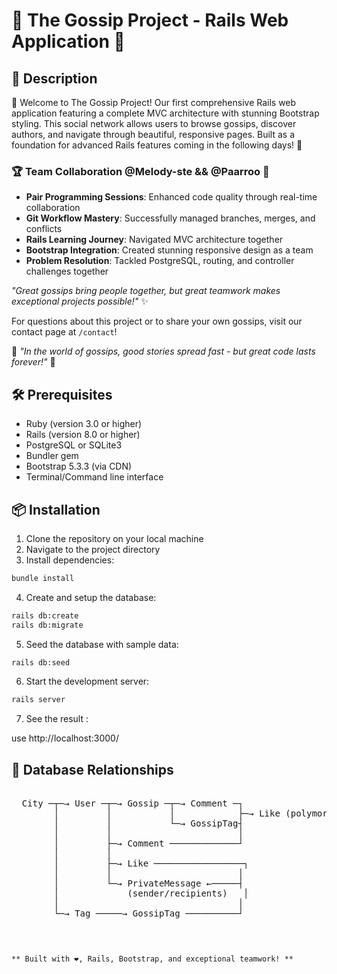 # 💬 The Gossip Project - Rails Web Application 🌟

## 📖 Description

🚀 Welcome to The Gossip Project! Our first comprehensive Rails web application featuring a complete MVC architecture with stunning Bootstrap styling. This social network allows users to browse gossips, discover authors, and navigate through beautiful, responsive pages. Built as a foundation for advanced Rails features coming in the following days! 🤭

### 🏆 Team Collaboration @Melody-ste && @Paarroo 🤝

- **Pair Programming Sessions**: Enhanced code quality through real-time collaboration
- **Git Workflow Mastery**: Successfully managed branches, merges, and conflicts
- **Rails Learning Journey**: Navigated MVC architecture together
- **Bootstrap Integration**: Created stunning responsive design as a team
- **Problem Resolution**: Tackled PostgreSQL, routing, and controller challenges together

_"Great gossips bring people together, but great teamwork makes exceptional projects possible!"_ ✨

For questions about this project or to share your own gossips, visit our contact page at `/contact`!

💬 _"In the world of gossips, good stories spread fast - but great code lasts forever!"_ 🌟

## 🛠️ Prerequisites

- Ruby (version 3.0 or higher)
- Rails (version 8.0 or higher)
- PostgreSQL or SQLite3
- Bundler gem
- Bootstrap 5.3.3 (via CDN)
- Terminal/Command line interface

## 📦 Installation

1. Clone the repository on your local machine
2. Navigate to the project directory
3. Install dependencies:

```bash
bundle install
```

4. Create and setup the database:

```bash
rails db:create
rails db:migrate
```

5. Seed the database with sample data:

```bash
rails db:seed
```

6. Start the development server:

```bash
rails server
```
7. See the result :

use http://localhost:3000/

## 🔄 Database Relationships

<pre>

  City ─┬─→ User ─┬─→ Gossip ─┬─→ Comment ─┐
        │         │           │            ├─→ Like (polymorphic)
        │         │           └─→ GossipTag┤
        │         │                        │
        │         ├─→ Comment ─────────────┘
        │         │
        │         ├─→ Like ─────────────────┐
        │         │                        │
        │         └─→ PrivateMessage ←─────┤
        │             (sender/recipients)   │
        │                                  │
        └─→ Tag ─────→ GossipTag ──────────┘

</pre>

```


** Built with ❤️, Rails, Bootstrap, and exceptional teamwork! **
```
